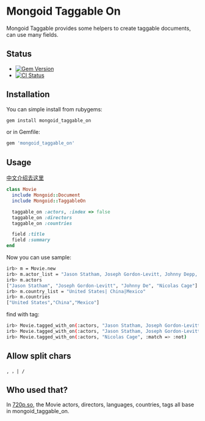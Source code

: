 # Mongoid Taggable On

Mongoid Taggable provides some helpers to create taggable documents, can use many fields.

## Status

- [![Gem Version](https://badge.fury.io/rb/mongoid_taggable_on.svg)](https://rubygems.org/gems/mongoid_taggable_on)
- [![CI Status](https://api.travis-ci.org/huacnlee/mongoid_taggable_on.svg)](http://travis-ci.org/huacnlee/mongoid_taggable_on)

## Installation

You can simple install from rubygems:

```bash
gem install mongoid_taggable_on
```

or in Gemfile:

```ruby
gem 'mongoid_taggable_on'
```

## Usage

[中文介绍去这里](http://huacnlee.com/blog/new_gem_mongoid_taggable_on)

```ruby
class Movie
  include Mongoid::Document
  include Mongoid::TaggableOn

  taggable_on :actors, :index => false
  taggable_on :directors
  taggable_on :countries

  field :title
  field :summary
end
```

Now you can use sample:

```bash
irb> m = Movie.new
irb> m.actor_list = "Jason Statham, Joseph Gordon-Levitt, Johnny Depp, Nicolas Cage"
irb> m.actors
["Jason Statham", "Joseph Gordon-Levitt", "Johnny De", "Nicolas Cage"]
irb> m.country_list = "United States| China|Mexico"
irb> m.countries
["United States","China","Mexico"]
```

find with tag:

```bash
irb> Movie.tagged_with_on(:actors, "Jason Statham, Joseph Gordon-Levitt")
irb> Movie.tagged_with_on(:actors, "Jason Statham, Joseph Gordon-Levitt", :match => :any)
irb> Movie.tagged_with_on(:actors, "Nicolas Cage", :match => :not)
```

## Allow split chars

    , ，| /

## Who used that?

In [720p.so](http://720p.so), the Movie actors, directors, languages, countries, tags all base in mongoid\_taggable\_on.
